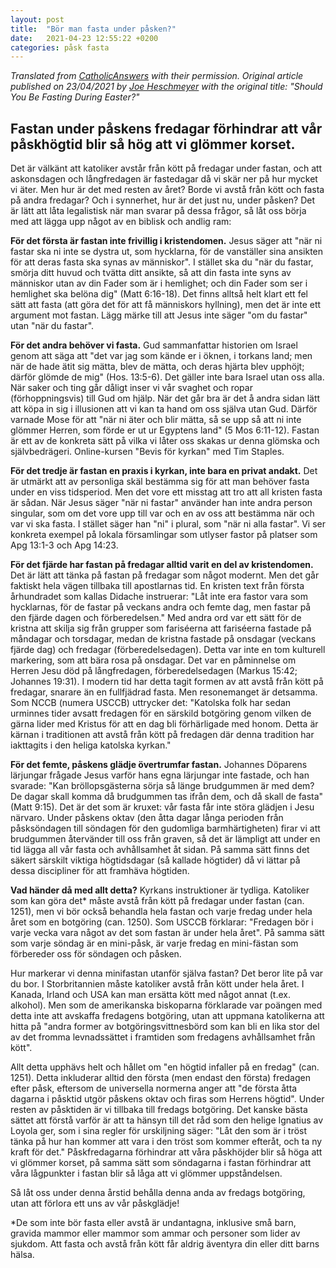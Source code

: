 ```yaml
---
layout: post
title:  "Bör man fasta under påsken?"
date:   2021-04-23 12:55:22 +0200
categories: påsk fasta
---
```

*Translated from [CatholicAnswers](https://www.catholic.com/magazine/online-edition/should-you-be-fasting-during-easter) with their permission. Original article published on 23/04/2021 by [Joe Heschmeyer](https://www.catholic.com/profile/joe-heschmeyer) with the original title: "Should You Be Fasting During Easter?"*


## Fastan under påskens fredagar förhindrar att vår påskhögtid blir så hög att vi glömmer korset.

Det är välkänt att katoliker avstår från kött på fredagar under fastan, och att askonsdagen och långfredagen är fastedagar då vi skär ner på hur mycket vi äter. Men hur är det med resten av året? Borde vi avstå från kött och fasta på andra fredagar? Och i synnerhet, hur är det just nu, under påsken? Det är lätt att låta legalistisk när man svarar på dessa frågor, så låt oss börja med att lägga upp något av en biblisk och andlig ram:

**För det första är fastan inte frivillig i kristendomen.** Jesus säger att "när ni fastar ska ni inte se dystra ut, som hycklarna, för de vanställer sina ansikten för att deras fasta ska synas av människor". I stället ska du "när du fastar, smörja ditt huvud och tvätta ditt ansikte, så att din fasta inte syns av människor utan av din Fader som är i hemlighet; och din Fader som ser i hemlighet ska belöna dig" (Matt 6:16-18). Det finns alltså helt klart ett fel sätt att fasta (att göra det för att få människors hyllning), men det är inte ett argument mot fastan. Lägg märke till att Jesus inte säger "om du fastar" utan "när du fastar".

**För det andra behöver vi fasta.** Gud sammanfattar historien om Israel genom att säga att "det var jag som kände er i öknen, i torkans land; men när de hade ätit sig mätta, blev de mätta, och deras hjärta blev upphöjt; därför glömde de mig" (Hos. 13:5-6). Det gäller inte bara Israel utan oss alla. När saker och ting går dåligt inser vi vår svaghet och ropar (förhoppningsvis) till Gud om hjälp. När det går bra är det å andra sidan lätt att köpa in sig i illusionen att vi kan ta hand om oss själva utan Gud. Därför varnade Mose för att "när ni äter och blir mätta, så se upp så att ni inte glömmer Herren, som förde er ut ur Egyptens land" (5 Mos 6:11-12). Fastan är ett av de konkreta sätt på vilka vi låter oss skakas ur denna glömska och självbedrägeri.
Online-kursen "Bevis för kyrkan" med Tim Staples.

**För det tredje är fastan en praxis i kyrkan, inte bara en privat andakt.** Det är utmärkt att av personliga skäl bestämma sig för att man behöver fasta under en viss tidsperiod. Men det vore ett misstag att tro att all kristen fasta är sådan. När Jesus säger "när ni fastar" använder han inte andra person singular, som om det vore upp till var och en av oss att bestämma när och var vi ska fasta. I stället säger han "ni" i plural, som "när ni alla fastar". Vi ser konkreta exempel på lokala församlingar som utlyser fastor på platser som Apg 13:1-3 och Apg 14:23.

**För det fjärde har fastan på fredagar alltid varit en del av kristendomen.** Det är lätt att tänka på fastan på fredagar som något modernt. Men det går faktiskt hela vägen tillbaka till apostlarnas tid. En kristen text från första århundradet som kallas Didache instruerar: "Låt inte era fastor vara som hycklarnas, för de fastar på veckans andra och femte dag, men fastar på den fjärde dagen och förberedelsen." Med andra ord var ett sätt för de kristna att skilja sig från grupper som fariséerna att fariséerna fastade på måndagar och torsdagar, medan de kristna fastade på onsdagar (veckans fjärde dag) och fredagar (förberedelsedagen). Detta var inte en tom kulturell markering, som att bära rosa på onsdagar. Det var en påminnelse om Herren Jesu död på långfredagen, förberedelsedagen (Markus 15:42; Johannes 19:31). I modern tid har detta tagit formen av att avstå från kött på fredagar, snarare än en fullfjädrad fasta. Men resonemanget är detsamma. Som NCCB (numera USCCB) uttrycker det: "Katolska folk har sedan urminnes tider avsatt fredagen för en särskild botgöring genom vilken de gärna lider med Kristus för att en dag bli förhärligade med honom. Detta är kärnan i traditionen att avstå från kött på fredagen där denna tradition har iakttagits i den heliga katolska kyrkan."

**För det femte, påskens glädje övertrumfar fastan.** Johannes Döparens lärjungar frågade Jesus varför hans egna lärjungar inte fastade, och han svarade: "Kan bröllopsgästerna sörja så länge brudgummen är med dem? De dagar skall komma då brudgummen tas ifrån dem, och då skall de fasta" (Matt 9:15). Det är det som är kruxet: vår fasta får inte störa glädjen i Jesu närvaro. Under påskens oktav (den åtta dagar långa perioden från påsksöndagen till söndagen för den gudomliga barmhärtigheten) firar vi att brudgummen återvänder till oss från graven, så det är lämpligt att under en tid lägga all vår fasta och avhållsamhet åt sidan. På samma sätt finns det säkert särskilt viktiga högtidsdagar (så kallade högtider) då vi lättar på dessa discipliner för att framhäva högtiden.


**Vad händer då med allt detta?** Kyrkans instruktioner är tydliga. Katoliker som kan göra det* måste avstå från kött på fredagar under fastan (can. 1251), men vi bör också behandla hela fastan och varje fredag under hela året som en botgöring (can. 1250). Som USCCB förklarar: "Fredagen bör i varje vecka vara något av det som fastan är under hela året". På samma sätt som varje söndag är en mini-påsk, är varje fredag en mini-fästan som förbereder oss för söndagen och påsken.

Hur markerar vi denna minifastan utanför själva fastan? Det beror lite på var du bor. I Storbritannien måste katoliker avstå från kött under hela året. I Kanada, Irland och USA kan man ersätta kött med något annat (t.ex. alkohol). Men som de amerikanska biskoparna förklarade var poängen med detta inte att avskaffa fredagens botgöring, utan att uppmana katolikerna att hitta på "andra former av botgöringsvittnesbörd som kan bli en lika stor del av det fromma levnadssättet i framtiden som fredagens avhållsamhet från kött".

Allt detta upphävs helt och hållet om "en högtid infaller på en fredag" (can. 1251). Detta inkluderar alltid den första (men endast den första) fredagen efter påsk, eftersom de universella normerna anger att "de första åtta dagarna i påsktid utgör påskens oktav och firas som Herrens högtid". Under resten av påsktiden är vi tillbaka till fredags botgöring. Det kanske bästa sättet att förstå varför är att ta hänsyn till det råd som den helige Ignatius av Loyola ger, som i sina regler för urskiljning säger: "Låt den som är i tröst tänka på hur han kommer att vara i den tröst som kommer efteråt, och ta ny kraft för det." Påskfredagarna förhindrar att våra påskhöjder blir så höga att vi glömmer korset, på samma sätt som söndagarna i fastan förhindrar att våra lågpunkter i fastan blir så låga att vi glömmer uppståndelsen.

Så låt oss under denna årstid behålla denna anda av fredags botgöring, utan att förlora ett uns av vår påskglädje!

*De som inte bör fasta eller avstå är undantagna, inklusive små barn, gravida mammor eller mammor som ammar och personer som lider av sjukdom. Att fasta och avstå från kött får aldrig äventyra din eller ditt barns hälsa.
